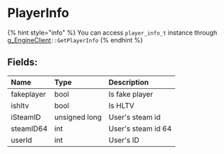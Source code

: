 # PlayerInfo

{% hint style="info" %}
You can access `player_info_t` instance through [g\_EngineClient](../classes/iengineclient.md)`::GetPlayerInfo`
{% endhint %}

## Fields:

| Name | Type | Description |
| :--- | :--- | :--- |
| fakeplayer | bool | Is fake player |
| ishltv | bool | Is HLTV |
| iSteamID | unsigned long | User's steam id |
| steamID64 | int | User's steam id 64 |
| userId | int | User's ID |

